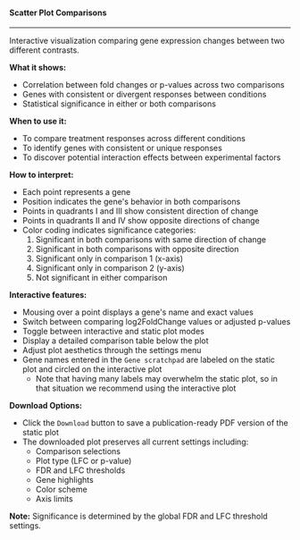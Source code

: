 #### Scatter Plot Comparisons
-----------------------------

Interactive visualization comparing gene expression changes between two different contrasts.

**What it shows:**
- Correlation between fold changes or p-values across two comparisons
- Genes with consistent or divergent responses between conditions
- Statistical significance in either or both comparisons

**When to use it:**
- To compare treatment responses across different conditions
- To identify genes with consistent or unique responses
- To discover potential interaction effects between experimental factors

**How to interpret:**
- Each point represents a gene
- Position indicates the gene's behavior in both comparisons
- Points in quadrants I and III show consistent direction of change
- Points in quadrants II and IV show opposite directions of change
- Color coding indicates significance categories:
  1. Significant in both comparisons with same direction of change
  2. Significant in both comparisons with opposite direction
  3. Significant only in comparison 1 (x-axis)
  4. Significant only in comparison 2 (y-axis)
  5. Not significant in either comparison

**Interactive features:**
- Mousing over a point displays a gene's name and exact values
- Switch between comparing log2FoldChange values or adjusted p-values
- Toggle between interactive and static plot modes
- Display a detailed comparison table below the plot
- Adjust plot aesthetics through the settings menu
- Gene names entered in the `Gene scratchpad` are labeled on the static plot and circled on the interactive plot
  - Note that having many labels may overwhelm the static plot, so in that situation we recommend using the interactive plot

**Download Options:**
- Click the `Download` button to save a publication-ready PDF version of the static plot
- The downloaded plot preserves all current settings including:
  - Comparison selections
  - Plot type (LFC or p-value)
  - FDR and LFC thresholds
  - Gene highlights
  - Color scheme
  - Axis limits

**Note:** Significance is determined by the global FDR and LFC threshold settings.
